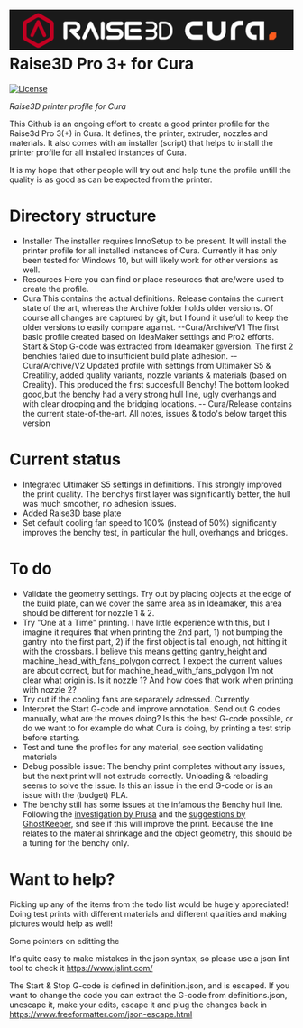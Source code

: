 ![ArduinoLog logo](/Resources/logo.png?raw=true )
Raise3D Pro 3+ for Cura
====================
[![License](https://img.shields.io/badge/license-MIT%20License-blue.svg)](http://doge.mit-license.org)

*Raise3D printer profile for Cura*

This Github is an ongoing effort to create a good printer profile for the Raise3d Pro 3(+) in Cura. It defines, the printer, extruder, nozzles and materials. It also comes with an installer (script) that helps to install the printer profile for all installed instances of Cura. 

It is my hope that other people will try out and help tune the profile untill the quality is as good as can be expected from the printer.

# Directory structure
- Installer
The installer requires InnoSetup to be present. It will  install the printer profile for all installed instances of Cura. Currently it has only been tested for Windows 10, but will likely work for other versions as well.  
- Resources
Here you can find or place resources that are/were used to create the profile. 
- Cura 
This contains the actual definitions. Release contains the current state of the art, whereas the Archive folder holds older versions. Of course all changes are captured by git, but I found it usefull to keep the older versions to easily compare against.
--Cura/Archive/V1
The first basic profile created based on IdeaMaker settings and Pro2 efforts. Start & Stop G-code was extracted from Ideamaker @version. The first 2 benchies failed due to insufficient build plate adhesion. 
--Cura/Archive/V2
Updated profile with settings from Ultimaker S5 & Creatility, added quality variants, nozzle variants & materials (based on Creality). This produced the first succesfull Benchy! The bottom looked good,but the benchy had a very strong  hull line, ugly overhangs and with clear drooping and the bridging locations.
-- Cura/Release
contains the current state-of-the-art. All notes, issues & todo's below target this version 

# Current status
- Integrated Ultimaker S5 settings in definitions. This strongly improved the print quality. The benchys first layer was significantly better, the hull was much smoother, no adhesion issues. 
- Added Raise3D base plate
- Set default cooling fan speed to 100% (instead of 50%) significantly improves the benchy test, in particular the hull, overhangs and bridges. 

# To do
- Validate the geometry settings. Try out by placing objects at the edge of the build plate, can we cover the same area as in Ideamaker, this area should be different for nozzle 1 & 2.
- Try "One at a Time" printing. I have little experience with this, but I imagine it requires that when printing the 2nd part, 1) not bumping the gantry into the first part, 2) if the first object is tall enough,  not hitting it with the crossbars. I believe this means getting gantry_height and machine_head_with_fans_polygon correct. I expect the current values are about correct, but for machine_head_with_fans_polygon I'm not clear what origin is. Is it nozzle 1? And how does that work when printing with nozzle 2?
- Try out if the cooling fans are separately adressed. Currently 
- Interpret the Start G-code and improve annotation. Send out G codes manually, what are the moves doing? Is this the best G-code possible, or do we want to for example do what Cura is doing, by printing a test strip before starting.
- Test and tune the profiles for any material, see section validating materials
- Debug possible issue: The benchy print completes without any issues, but the next print will not extrude correctly. Unloading & reloading seems to solve the issue. Is this an issue in the end G-code or is an issue with the (budget) PLA.
- The benchy still has some issues at the infamous the Benchy hull line. Following the [investigation by Prusa](	
https://help.prusa3d.com/article/the-benchy-hull-line_124745) and the [suggestions by GhostKeeper](https://github.com/Ultimaker/Cura/issues/9244), snd see if this will improve the print. Because the line relates to the material shrinkage and the object geometry, this should be a tuning for the benchy only. 

# Want to help?
Picking up any of the items from the todo list would be hugely appreciated! Doing test prints with different materials and different qualities and making pictures would help as well!

Some pointers on editting the 

It's quite easy to make mistakes in the json syntax, so please use a json lint tool to check it
https://www.jslint.com/

The Start & Stop G-code is defined in definition.json, and is escaped. If you want to change the code you can extract the G-code from definitions.json, unescape it, make your edits, escape it and plug the changes back in
https://www.freeformatter.com/json-escape.html


